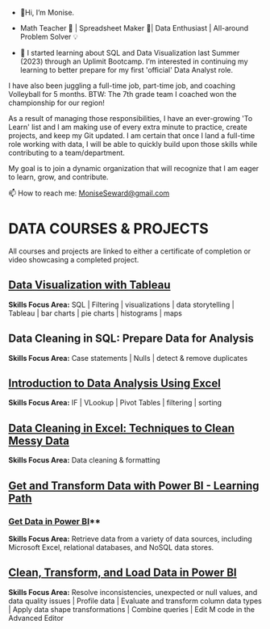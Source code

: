 - 👋Hi, I’m Monise.
  
- Math Teacher :abacus: | Spreadsheet Maker :ledger:| Data Enthusiast | All-around Problem Solver :bulb: 

- 👀 I started learning about SQL and Data Visualization last Summer (2023) through an Uplimit Bootcamp. I’m interested in continuing my learning to better prepare for my first 'official' Data Analyst role.

I have also been juggling a full-time job, part-time job, and coaching Volleyball for 5 months. BTW: The 7th grade team I coached won the championship for our region! 

As a result of managing those responsibilities, I have an ever-growing 'To Learn' list and I am making use of every extra minute to practice, create projects, and keep my Git updated. I am certain that once I land a full-time role working with data, I will be able to quickly build upon those skills while contributing to a team/department.

My goal is to join a dynamic organization that will recognize that I am eager to learn, grow, and contribute.

 📫 How to reach me: MoniseSeward@gmail.com


# **DATA COURSES & PROJECTS**

All courses and projects are linked to either a certificate of completion or video showcasing a completed project.

## **[Data Visualization with Tableau](https://api.accredible.com/v1/frontend/credential_website_embed_image/certificate/79462872)**

**Skills Focus Area:** SQL | Filtering | visualizations | data storytelling | Tableau | bar charts | pie charts | histograms | maps

   
 ## **Data Cleaning in SQL: Prepare Data for Analysis**
 **Skills Focus Area:** Case statements | Nulls | detect & remove duplicates
 
## **[Introduction to Data Analysis Using Excel](https://coursera.org/share/f8c05004f75a151f02ac34b0f0fca6fc)**

**Skills Focus Area:** IF | VLookup | Pivot Tables | filtering | sorting

## **[Data Cleaning in Excel: Techniques to Clean Messy Data](https://drive.google.com/file/d/1whvLcHVg2A8AMSwZch1FuDepmxDItXWl/view?usp=sharing)**

**Skills Focus Area:** Data cleaning & formatting

## **[Get and Transform Data with Power BI - Learning Path](https://learn.microsoft.com/api/achievements/share/en-us/MoniseSeward-1666/CNHC2MQ9?sharingId=A1A283E4301CA7A8)**
### [Get Data in Power BI](https://learn.microsoft.com/api/achievements/share/en-us/MoniseSeward-1666/3FE3RSKH?sharingId=A1A283E4301CA7A8)**
**Skills Focus Area:**  Retrieve data from a variety of data sources, including Microsoft Excel, relational databases, and NoSQL data stores.

## **[Clean, Transform, and Load Data in Power BI](https://learn.microsoft.com/api/achievements/share/en-us/MoniseSeward-1666/HRFHE4P8?sharingId=A1A283E4301CA7A8)**
**Skills Focus Area:** Resolve inconsistencies, unexpected or null values, and data quality issues | Profile data | Evaluate and transform column data types | Apply data shape transformations | Combine queries | Edit M code in the Advanced Editor

<!---
MLSeward/MLSeward is a ✨ special ✨ repository because its `README.md` (this file) appears on your GitHub profile.
You can click the Preview link to take a look at your changes.
--->
